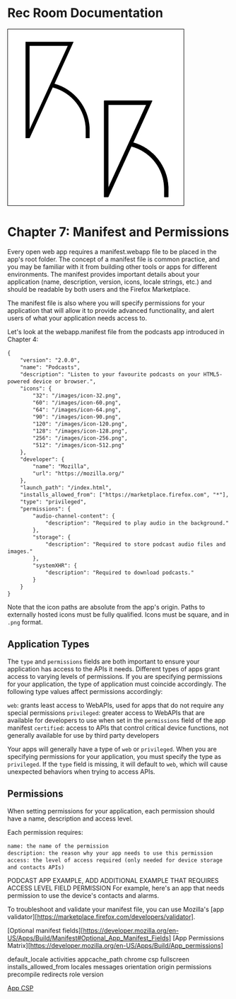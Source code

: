# Rec Room Documentation

![Rec Room logo](images/recroom-logo.jpg?raw=true)


# Chapter 7: Manifest and Permissions

Every open web app requires a manifest.webapp file to be placed in the app's root folder. The concept of a manifest file is common practice, and you may be familiar with it from building other tools or apps for different environments. The manifest provides important details about your application (name, description, version, icons, locale strings, etc.) and should be readable by both users and the Firefox Marketplace.

The manifest file is also where you will specify permissions for your application that will allow it to provide advanced functionality, and alert users of what your application needs access to.

Let's look at the webapp.manifest file from the podcasts app introduced in Chapter 4:

```
{
    "version": "2.0.0",
    "name": "Podcasts",
    "description": "Listen to your favourite podcasts on your HTML5-powered device or browser.",
    "icons": {
        "32": "/images/icon-32.png",
        "60": "/images/icon-60.png",
        "64": "/images/icon-64.png",
        "90": "/images/icon-90.png",
        "120": "/images/icon-120.png",
        "128": "/images/icon-128.png",
        "256": "/images/icon-256.png",
        "512": "/images/icon-512.png"
    },
    "developer": {
        "name": "Mozilla",
        "url": "https://mozilla.org/"
    },
    "launch_path": "/index.html",
    "installs_allowed_from": ["https://marketplace.firefox.com", "*"],
    "type": "privileged",
    "permissions": {
        "audio-channel-content": {
            "description": "Required to play audio in the background."
        },
        "storage": {
            "description": "Required to store podcast audio files and images."
        },
        "systemXHR": {
            "description": "Required to download podcasts."
        }
    }
}
```

Note that the icon paths are absolute from the app's origin. Paths to externally hosted icons must be fully qualified. Icons must be square, and in `.png` format.

## Application Types
The `type` and `permissions` fields are both important to ensure your application has access to the APIs it needs. Different types of apps grant access to varying levels of permissions. If you are specifying permissions for your application, the type of application must coincide accordingly. The following type values affect permissions accordingly:

`web`: grants least access to WebAPIs, used for apps that do not require any special permissions
`privileged`: greater access to WebAPIs that are available for developers to use when set in the `permissions` field of the app manifest
`certified`: access to APIs that control critical device functions, not generally available for use by third party developers

Your apps will generally have a type of `web` or `privileged`. When you are specifying permissions for your application, you must specify the type as `privileged`. If the `type` field is missing, it will default to `web`, which will cause unexpected behaviors when trying to access APIs.

## Permissions
When setting permissions for your application, each permission should have a name, description and access level.

Each permission requires:

    name: the name of the permission
    description: the reason why your app needs to use this permission
    access: the level of access required (only needed for device storage and contacts APIs)


PODCAST APP EXAMPLE, ADD ADDITIONAL EXAMPLE THAT REQUIRES ACCESS LEVEL FIELD PERMISSION
For example, here's an app that needs permission to use the device's contacts and alarms.

<!-- "permissions": {
  "contacts": {
    "description": "Required for autocompletion in the share screen",
    "access": "readcreate"
    },
  "alarms": {
    "description": "Required to schedule notifications"
  }
} -->



To troubleshoot and validate your manifest file, you can use Mozilla's [app validator][https://marketplace.firefox.com/developers/validator].

[Optional manifest fields][https://developer.mozilla.org/en-US/Apps/Build/Manifest#Optional_App_Manifest_Fields]
[App Permissions Matrix][https://developer.mozilla.org/en-US/Apps/Build/App_permissions]

default_locale
activities
appcache_path
chrome
csp
fullscreen
installs_allowed_from
locales
messages
orientation
origin
permissions
precompile
redirects
role
version

[App CSP](https://developer.mozilla.org/en-US/Apps/CSP)